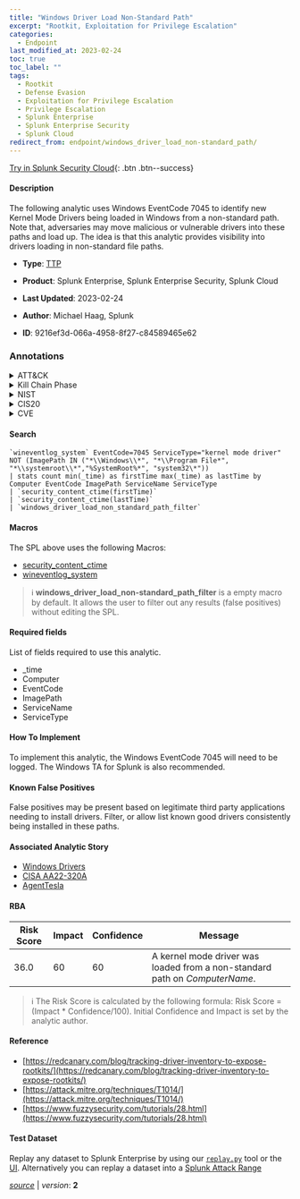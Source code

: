 ```yaml
---
title: "Windows Driver Load Non-Standard Path"
excerpt: "Rootkit, Exploitation for Privilege Escalation"
categories:
  - Endpoint
last_modified_at: 2023-02-24
toc: true
toc_label: ""
tags:
  - Rootkit
  - Defense Evasion
  - Exploitation for Privilege Escalation
  - Privilege Escalation
  - Splunk Enterprise
  - Splunk Enterprise Security
  - Splunk Cloud
redirect_from: endpoint/windows_driver_load_non-standard_path/
---
```




[Try in Splunk Security Cloud](https://www.splunk.com/en_us/cyber-security.html){: .btn .btn--success}

#### Description

The following analytic uses Windows EventCode 7045 to identify new Kernel Mode Drivers being loaded in Windows from a non-standard path. Note that, adversaries may move malicious or vulnerable drivers into these paths and load up. The idea is that this analytic provides visibility into drivers loading in non-standard file paths.

- **Type**: [TTP](https://github.com/splunk/security_content/wiki/Detection-Analytic-Types)
- **Product**: Splunk Enterprise, Splunk Enterprise Security, Splunk Cloud

- **Last Updated**: 2023-02-24
- **Author**: Michael Haag, Splunk
- **ID**: 9216ef3d-066a-4958-8f27-c84589465e62

### Annotations
<details>
  <summary>ATT&CK</summary>

<div markdown="1">

#### [ATT&CK](https://attack.mitre.org/)

| ID          | Technique   | Tactic         |
| ----------- | ----------- |--------------- |
| [T1014](https://attack.mitre.org/techniques/T1014/) | Rootkit | Defense Evasion |

| [T1068](https://attack.mitre.org/techniques/T1068/) | Exploitation for Privilege Escalation | Privilege Escalation |

</div>
</details>


<details>
  <summary>Kill Chain Phase</summary>

<div markdown="1">

* Exploitation


</div>
</details>


<details>
  <summary>NIST</summary>

<div markdown="1">

* DE.CM



</div>
</details>

<details>
  <summary>CIS20</summary>

<div markdown="1">

* CIS 10



</div>
</details>

<details>
  <summary>CVE</summary>

<div markdown="1">


</div>
</details>


#### Search

```
`wineventlog_system` EventCode=7045 ServiceType="kernel mode driver" NOT (ImagePath IN ("*\\Windows\\*", "*\\Program File*", "*\\systemroot\\*","%SystemRoot%*", "system32\*")) 
| stats count min(_time) as firstTime max(_time) as lastTime by Computer EventCode ImagePath ServiceName ServiceType 
| `security_content_ctime(firstTime)` 
| `security_content_ctime(lastTime)` 
| `windows_driver_load_non_standard_path_filter`
```

#### Macros
The SPL above uses the following Macros:
* [security_content_ctime](https://github.com/splunk/security_content/blob/develop/macros/security_content_ctime.yml)
* [wineventlog_system](https://github.com/splunk/security_content/blob/develop/macros/wineventlog_system.yml)

> :information_source:
> **windows_driver_load_non-standard_path_filter** is a empty macro by default. It allows the user to filter out any results (false positives) without editing the SPL.



#### Required fields
List of fields required to use this analytic.
* _time
* Computer
* EventCode
* ImagePath
* ServiceName
* ServiceType



#### How To Implement
To implement this analytic, the Windows EventCode 7045 will need to be logged. The Windows TA for Splunk is also recommended.
#### Known False Positives
False positives may be present based on legitimate third party applications needing to install drivers. Filter, or allow list known good drivers consistently being installed in these paths.

#### Associated Analytic Story
* [Windows Drivers](/stories/windows_drivers)
* [CISA AA22-320A](/stories/cisa_aa22-320a)
* [AgentTesla](/stories/agenttesla)




#### RBA

| Risk Score  | Impact      | Confidence   | Message      |
| ----------- | ----------- |--------------|--------------|
| 36.0 | 60 | 60 | A kernel mode driver was loaded from a non-standard path on $ComputerName$. |


> :information_source:
> The Risk Score is calculated by the following formula: Risk Score = (Impact * Confidence/100). Initial Confidence and Impact is set by the analytic author.


#### Reference

* [https://redcanary.com/blog/tracking-driver-inventory-to-expose-rootkits/](https://redcanary.com/blog/tracking-driver-inventory-to-expose-rootkits/)
* [https://attack.mitre.org/techniques/T1014/](https://attack.mitre.org/techniques/T1014/)
* [https://www.fuzzysecurity.com/tutorials/28.html](https://www.fuzzysecurity.com/tutorials/28.html)



#### Test Dataset
Replay any dataset to Splunk Enterprise by using our [`replay.py`](https://github.com/splunk/attack_data#using-replaypy) tool or the [UI](https://github.com/splunk/attack_data#using-ui).
Alternatively you can replay a dataset into a [Splunk Attack Range](https://github.com/splunk/attack_range#replay-dumps-into-attack-range-splunk-server)




[*source*](https://github.com/splunk/security_content/tree/develop/detections/endpoint/windows_driver_load_non-standard_path.yml) \| *version*: **2**
